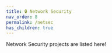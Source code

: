 ```yaml
---
title: 🔒 Network Security
nav_order: 8
permalink: /netsec
has_children: true
---
```


Network Security projects are listed here!